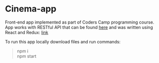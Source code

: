 # Cinema-app
Front-end app implemented as part of Coders Camp programming course. App works with RESTful API that can be found [here](https://github.com/mkolodziej19/Cinema-app-backend) and was written using React and Redux: [link](https://hidden-citadel-18957.herokuapp.com/)  
  
To run this app locally download files and run commands:
>npm i  
>npm start
